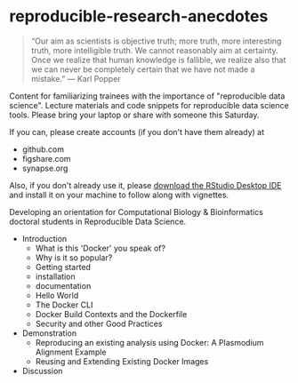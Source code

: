 reproducible-research-anecdotes
===============================
> “Our aim as scientists is objective truth; more truth, more interesting truth, more intelligible truth. We cannot reasonably aim at certainty. Once we realize that human knowledge is fallible, we realize also that we can never be completely certain that we have not made a mistake.” — Karl Popper

Content for familiarizing trainees with the importance of "reproducible data science". Lecture materials and code snippets for reproducible data science tools. Please bring your laptop or share with someone this Saturday.

If you can, please create accounts (if you don't have them already) at
* github.com
* figshare.com
* synapse.org

Also, if you don't already use it, please [download the RStudio Desktop IDE](http://www.rstudio.com/products/rstudio/#Desk) and install it on your machine to follow along with vignettes.

Developing an orientation for Computational Biology & Bioinformatics doctoral students in Reproducible Data Science.
* Introduction
  *  What is this 'Docker' you speak of?
  *  Why is it so popular?
  *  Getting started
    * installation
    * documentation
    * Hello World
  * The Docker CLI
  * Docker Build Contexts and the Dockerfile
  * Security and other Good Practices
* Demonstration
  *  Reproducing an existing analysis using Docker: A Plasmodium Alignment Example
  *  Reusing and Extending Existing Docker Images
* Discussion
